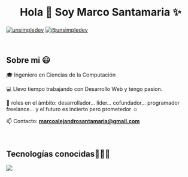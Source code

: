 <h1 align="center">Hola 👋  Soy Marco Santamaria ✨ </h1> 

<p align="left">
<a href="www.linkedin.com/in/marco-santamaria453a6326a" target="blank"><img align="center" src="https://img.shields.io/badge/LinkedIn-0077B5?style=for-the-badge&logo=linkedin&logoColor=white" alt="unsimpledev"/></a>
<a href = "mailto:marcoalejandrosantamaria@gmail.com" target="blank"><img align="center" src="https://img.shields.io/badge/Gmail-D14836?style=for-the-badge&logo=gmail&logoColor=white" alt="@unsimpledev"  /></a>
  </p>
<br>
<h2>Sobre mi 😃</h2>
<!--Intro start-->

<p align="left">
🎓 Ingeniero en Ciencias de la Computación

💻 Llevo tiempo trabajando con Desarrollo Web y tengo pasion.

📝 roles en el ámbito: desarrollador... líder...  cofundador... programador freelance... y el futuro es incierto pero prometedor ☺️

📫 Contacto: **marcoalejandrosantamaria@gmail.com**
<!--Intro end-->
  </p>
<br>

<h2 >Tecnologías conocidas👨🏻‍💻</h2>
<!--tech stack icons-->
<p align="left">
  <a href="https://skillicons.dev">
    <img src="https://skillicons.dev/icons?i=c,cs,cpp,java,php,dart,py,css,html,js,mysql,sqlite,git,github,materialui,vscode,bash" />
  </a>
</p>
<br>
<!-------------------------->
<div id="proyectos">



  </div>
<br>


<!------------------------->
<!--- trophy (start) -->


</p>        
<!--- stats (end) -->
